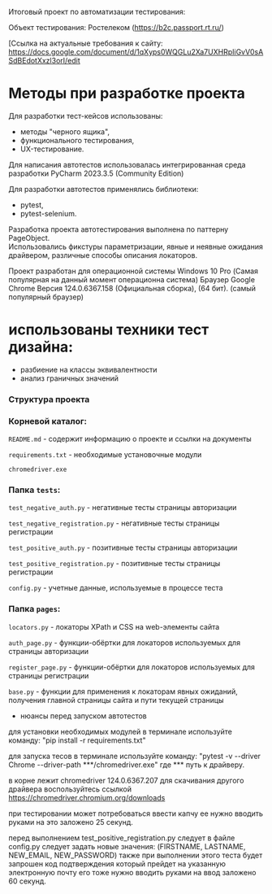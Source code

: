 

Итоговый проект по автоматизации тестирования:

Объект тестирования: Ростелеком (https://b2c.passport.rt.ru/)

[Ссылка на актуальные требования к сайту: https://docs.google.com/document/d/1qXyps0WQGLu2Xa7UXHRpIiGvV0sASdBEdotXxzl3orI/edit



# Методы при разработке проекта

Для разработки тест-кейсов использованы:
- методы "черного ящика", 
- функционального тестирования, 
- UX-тестирование. 

Для написания автотестов использовалась интегрированная среда разработки PyCharm 2023.3.5 (Community Edition)

Для разработки автотестов применялись библиотеки: 
- pytest, 
- pytest-selenium.

Разработка проекта автотестирования выполнена по паттерну PageObject.  
Использовались фикстуры параметризации, явные и неявные ожидания драйвером, 
различные способы описания локаторов.  


Проект разработан для операционной системы Windows 10 Pro  (Самая популярная на данный момент операционна система) 
Браузер Google Chrome Версия 124.0.6367.158 (Официальная сборка), (64 бит). (самый популярный браузер)

# использованы техники тест дизайна:
- разбиение на классы эквивалентности
- анализ граничных значений


### Структура проекта

### Корневой каталог:
`README.md` - содержит информацию о проекте и ссылки на документы

`requirements.txt` - необходимые установочные модули

`chromedriver.exe` 

### Папка `tests`: 
`test_negative_auth.py` - негативные тесты страницы авторизации

`test_negative_registration.py` - негативные тесты страницы регистрации

`test_positive_auth.py` - позитивные тесты страницы авторизации

`test_positive_registration.py` - позитивные тесты страницы регистрации

`config.py` - учетные данные, используемые в процессе теста

### Папка `pages`: 

`locators.py` - локаторы XPath и CSS на web-элементы сайта

`auth_page.py` - функции-обёртки для локаторов используемых для страницы авторизации

`register_page.py` - функции-обёртки для локаторов используемых для страницы регистрации

`base.py` - функции для применения к локаторам явных ожиданий, получения 
главной страницы сайта и пути текущей страницы


* нюансы перед запуском автотестов

для установки необходимых модулей в терминале используйте команду:
"pip install -r requirements.txt"

для запуска тесов в терминале используйте команду:
"pytest -v --driver Chrome --driver-path ***/chromedriver.exe"  где *** путь к драйверу.

в корне лежит chromedriver 124.0.6367.207 
для скачивания другого драйвера воспользуйтесь ссылкой https://chromedriver.chromium.org/downloads

при тестировании может потребоваться ввести капчу ее нужно вводить руками на это заложено 25 секунд.

перед выполнением test_positive_registration.py следует в файле config.py следует задать новые значения:
(FIRSTNAME, LASTNAME, NEW_EMAIL, NEW_PASSWORD)
также при выполнении этого теста будет запрошен код подтверждения который прейдет на указанную электронную почту
его тоже нужно вводить руками на ввод заложено  60 секунд. 
